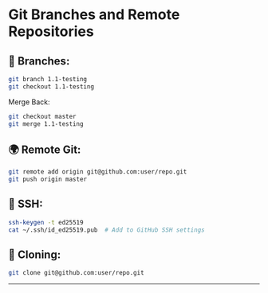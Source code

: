 # Git Branches and Remote Repositories

## 🌿 Branches:
```bash
git branch 1.1-testing
git checkout 1.1-testing
```

Merge Back:
```bash
git checkout master
git merge 1.1-testing
```

## 🌍 Remote Git:
```bash
git remote add origin git@github.com:user/repo.git
git push origin master
```

## 🔑 SSH:
```bash
ssh-keygen -t ed25519
cat ~/.ssh/id_ed25519.pub  # Add to GitHub SSH settings
```

## 🔽 Cloning:
```bash
git clone git@github.com:user/repo.git
```

---